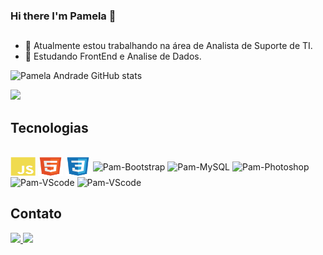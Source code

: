 ### Hi there I'm Pamela 👋
##

- 🔭 Atualmente estou trabalhando na área de Analista de Suporte de TI.
- 🌱 Estudando FrontEnd e Analise de Dados.

![Pamela Andrade GitHub stats](https://github-readme-stats.vercel.app/api?username=pamela-andrade&show_icons=true&theme=neon)

  <img height="180em" src="https://github-readme-stats.vercel.app/api/top-langs/?username=pamela-andrade&layout=compact&langs_count=16&theme=neon"/>

## Tecnologias 

<div style="display: inline_block"><br>
  <img align="center" alt="Pam-Js" height="30" width="40" src="https://raw.githubusercontent.com/devicons/devicon/master/icons/javascript/javascript-plain.svg">
  <img align="center" alt="Pam-HTML" height="30" width="40" src="https://raw.githubusercontent.com/devicons/devicon/master/icons/html5/html5-original.svg">
  <img align="center" alt="Pam-CSS" height="30" width="40" src="https://raw.githubusercontent.com/devicons/devicon/master/icons/css3/css3-original.svg">
  <img align="center" alt="Pam-Bootstrap" height="30" width="40" src="https://cdn.jsdelivr.net/gh/devicons/devicon/icons/bootstrap/bootstrap-plain.svg">
  <img align="center" alt="Pam-MySQL" height="30" width="40" src="https://cdn.jsdelivr.net/gh/devicons/devicon/icons/mysql/mysql-plain.svg">
  <img align="center" alt="Pam-Photoshop" height="30" width="130" src="https://aleen42.github.io/badges/src/photoshop.svg">
  <img align="center" alt="Pam-VScode" height="30" width="130" src="https://img.shields.io/badge/Visual_Studio_Code-0078D4?style=for-the-badge&logo=visual%20studio%20code&logoColor=white">
  <img align="center" alt="Pam-VScode" height="30" width="25" src="https://github.com/marclelijveld/Power-BI-Icons/blob/main/PNG/Power-BI.png">
</div>
  
  ## Contato 
  
   <a href="https://www.linkedin.com/in/pamela-andrade-088297176" target="_blank">
     <img src="https://img.shields.io/badge/LinkedIn-0077B5?style=for-the-badge&logo=linkedin&logoColor=white" target="_blank">
   </a>   
   <a href="https://br.pinterest.com/pamela_design_/" target="_blank">
     <img src="https://img.shields.io/badge/Pinterest-%23E60023.svg?&style=for-the-badge&logo=Pinterest&logoColor=white">
   </a> 
</div>
